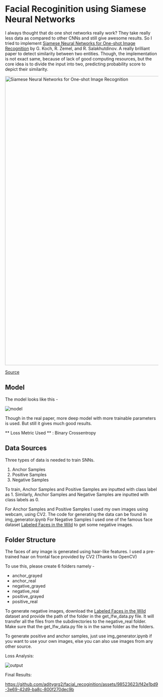 # Facial Recoginition using Siamese Neural Networks 

I always thought that do one shot networks really work? They take really less data as compared to other CNNs and still give awesome results. So I tried to implement [Siamese Neural Networks for One-shot Image Recognition](https://www.cs.cmu.edu/~rsalakhu/papers/oneshot1.pdf) by G. Koch, R. Zemel, and R. Salakhutdinov. A really brilliant paper to detect similarity between two entities. Though, the implementation is not exact same, because of lack of good computing resources, but the core idea is to divide the input into two, predicting probability score to depict their similarity.

<img width="948" alt="Siamese Neural Networks for One-shot Image Recognition" src="https://github.com/aditygrg2/facial_recoginition/assets/98523623/ee109059-fdc3-4cfb-aa90-17a681c5b185">

[Source](https://www.cs.cmu.edu/~rsalakhu/papers/oneshot1.pdf)

## Model

The model looks like this - 

![model](https://github.com/aditygrg2/facial_recoginition/assets/98523623/173cd541-0e38-41ef-baf1-2bed8326b666)

Though in the real paper, more deep model with more trainable parameters is used. But still it gives much good results. 

** Loss Metric Used ** : Binary Crossentropy

## Data Sources

Three types of data is needed to train SNNs. 

1. Anchor Samples
2. Positive Samples
3. Negative Samples

To train, Anchor Samples and Positive Samples are inputted with class label as 1. Similarly, Anchor Samples and Negative Samples are inputted with class labels as 0.

For Anchor Samples and Positive Samples I used my own images using webcam, using CV2. The code for generating the data can be found in img_generator.ipynb
For Negative Samples I used one of the famous face dataset [Labeled Faces in the Wild](http://vis-www.cs.umass.edu/lfw/) to get some negative images.

## Folder Structure

The faces of any image is generated using haar-like features. I used a pre-trained haar on frontal face provided by CV2 (Thanks to OpenCV)

To use this, please create 6 folders namely - 
- anchor_grayed
- anchor_real
- negative_grayed
- negative_real
- positive_grayed
- positive_real

To generate negative images, download the [Labeled Faces in the Wild](http://vis-www.cs.umass.edu/lfw/) dataset and provide the path of the folder in the get_lfw_data.py file. It will transfer all the files from the subdirectories to the negative_real folder. Make sure that the get_lfw_data.py file is in the same folder as the folders.

To generate positive and anchor samples, just use img_generator.ipynb if you want to use your own images, else you can also use images from any other source.

Loss Analysis:

![output](https://github.com/aditygrg2/facial_recoginition/assets/98523623/8030a01b-9786-4ee2-a3de-a64a9c49655e)

Final Results:

https://github.com/aditygrg2/facial_recoginition/assets/98523623/f42e1bd9-3e69-42d9-ba8c-800f270dec9b
